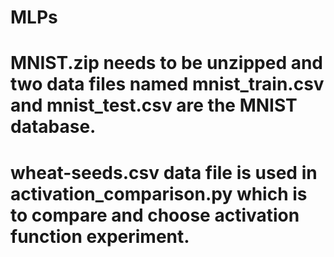 # MLPs
# MNIST.zip needs to be unzipped and two data files named mnist_train.csv and mnist_test.csv are the MNIST database.
# wheat-seeds.csv data file is used in activation_comparison.py which is to compare and choose activation function experiment.
